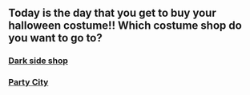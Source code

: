 ## Today is the day that you get to buy your halloween costume!! Which costume shop do you want to go to?

### [Dark side shop](situations/Dark-side-shop/dark-side-shop.md)  
### [Party City](situations/Party-city/party-city.md)
